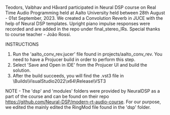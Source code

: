 Teodors, Vaibhav and Håvard participated in Neural DSP course on Real Time Audio Programming held at Aalto University held between 28th August - 01st September, 2023. We created a Convolution Reverb in JUCE with the help of Neural DSP templates. Upright piano impulse responses were recorded and are added in the repo under final_stereo_IRs. Special thanks to course teacher - João Rossi.

INSTRUCTIONS

1. Run the 'aalto_conv_rev.jucer' file found in projects/aalto_conv_rev. You need to have a Projucer build in order to perform this step.
2. Select 'Save and Open in IDE' from the Projucer UI and build the solution.
3. After the build succeeds, you will find the .vst3 file in \Builds\VisualStudio2022\x64\Release\VST3

NOTE - The 'dsp' and 'modules' folders were provided by NeuralDSP as a part of the course and can be found on their repo https://github.com/Neural-DSP/modern-rt-audio-course. For our purpose, we edited the mainly edited the RingMod file found in the 'dsp' folder. 
